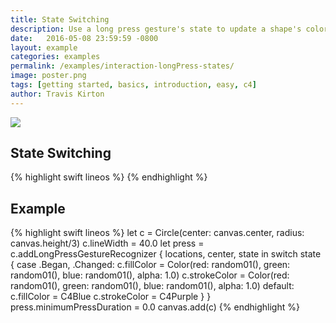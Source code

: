 ```yaml
---
title: State Switching
description: Use a long press gesture's state to update a shape's color.
date:   2016-05-08 23:59:59 -0800
layout: example
categories: examples
permalink: /examples/interaction-longPress-states/
image: poster.png
tags: [getting started, basics, introduction, easy, c4]
author: Travis Kirton
---
```

![](longPress-states.png)

## State Switching

{% highlight swift lineos %}
{% endhighlight %}

## Example
{% highlight swift lineos %}
let c = Circle(center: canvas.center, radius: canvas.height/3)
c.lineWidth = 40.0
let press = c.addLongPressGestureRecognizer { locations, center, state in
    switch state {
    case .Began, .Changed:
        c.fillColor = Color(red: random01(), green: random01(), blue: random01(), alpha: 1.0)
        c.strokeColor = Color(red: random01(), green: random01(), blue: random01(), alpha: 1.0)
    default:
        c.fillColor = C4Blue
        c.strokeColor = C4Purple
    }
}
press.minimumPressDuration = 0.0
canvas.add(c)
{% endhighlight %}
